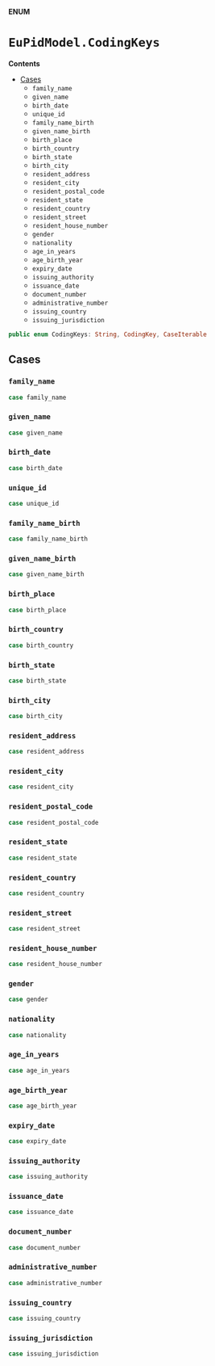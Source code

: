 **ENUM**

# `EuPidModel.CodingKeys`

**Contents**

- [Cases](#cases)
  - `family_name`
  - `given_name`
  - `birth_date`
  - `unique_id`
  - `family_name_birth`
  - `given_name_birth`
  - `birth_place`
  - `birth_country`
  - `birth_state`
  - `birth_city`
  - `resident_address`
  - `resident_city`
  - `resident_postal_code`
  - `resident_state`
  - `resident_country`
  - `resident_street`
  - `resident_house_number`
  - `gender`
  - `nationality`
  - `age_in_years`
  - `age_birth_year`
  - `expiry_date`
  - `issuing_authority`
  - `issuance_date`
  - `document_number`
  - `administrative_number`
  - `issuing_country`
  - `issuing_jurisdiction`

```swift
public enum CodingKeys: String, CodingKey, CaseIterable
```

## Cases
### `family_name`

```swift
case family_name
```

### `given_name`

```swift
case given_name
```

### `birth_date`

```swift
case birth_date
```

### `unique_id`

```swift
case unique_id
```

### `family_name_birth`

```swift
case family_name_birth
```

### `given_name_birth`

```swift
case given_name_birth
```

### `birth_place`

```swift
case birth_place
```

### `birth_country`

```swift
case birth_country
```

### `birth_state`

```swift
case birth_state
```

### `birth_city`

```swift
case birth_city
```

### `resident_address`

```swift
case resident_address
```

### `resident_city`

```swift
case resident_city
```

### `resident_postal_code`

```swift
case resident_postal_code
```

### `resident_state`

```swift
case resident_state
```

### `resident_country`

```swift
case resident_country
```

### `resident_street`

```swift
case resident_street
```

### `resident_house_number`

```swift
case resident_house_number
```

### `gender`

```swift
case gender
```

### `nationality`

```swift
case nationality
```

### `age_in_years`

```swift
case age_in_years
```

### `age_birth_year`

```swift
case age_birth_year
```

### `expiry_date`

```swift
case expiry_date
```

### `issuing_authority`

```swift
case issuing_authority
```

### `issuance_date`

```swift
case issuance_date
```

### `document_number`

```swift
case document_number
```

### `administrative_number`

```swift
case administrative_number
```

### `issuing_country`

```swift
case issuing_country
```

### `issuing_jurisdiction`

```swift
case issuing_jurisdiction
```
